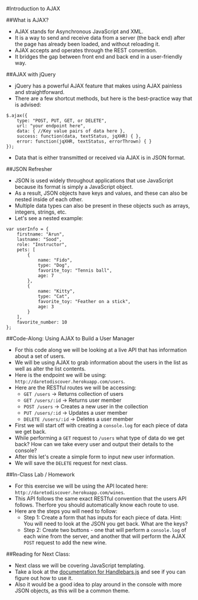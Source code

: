 #Introduction to AJAX

##What is AJAX?
- AJAX stands for Asynchronous JavaScript and XML.
- It is a way to send and receive data from a server (the back end) after the page has already been loaded, and without reloading it.
- AJAX accepts and operates through the REST convention.
- It bridges the gap between front end and back end in a user-friendly way.

##AJAX with jQuery
- jQuery has a powerful AJAX feature that makes using AJAX painless and straightforward.
- There are a few shortcut methods, but here is the best-practice way that is advised:

```
$.ajax({
	type: "POST, PUT, GET, or DELETE",
	url: "your endpoint here",
	data: { //Key value pairs of data here },
	success: function(data, textStatus, jqXHR) { },
	error: function(jqXHR, textStatus, errorThrown) { }
});
```

- Data that is either transmitted or received via AJAX is in JSON format.

##JSON Refresher
- JSON is used widely throughout applications that use JavaScript because its format is simply a JavaScript object.
- As a result, JSON objects have keys and values, and these can also be nested inside of each other.
- Multiple data types can also be present in these objects such as arrays, integers, strings, etc.
- Let's see a nested example:

```
var userInfo = {
	firstname: "Arun",
	lastname: "Sood",
	role: "Instructor",
	pets: [
		{
			name: "Fido",
			type: "Dog",
			favorite_toy: "Tennis ball",
			age: 7
		},
		{
			name: "Kitty",
			type: "Cat",
			favorite_toy: "Feather on a stick",
			age: 3
		}
	],
	favorite_number: 10
};
```

##Code-Along: Using AJAX to Build a User Manager
- For this code along we will be looking at a live API that has information about a set of users.
- We will be using AJAX to grab information about the users in the list as well as alter the list contents.
- Here is the endpoint we will be using: `http://daretodiscover.herokuapp.com/users`.
- Here are the RESTful routes we will be accessing:
	- `GET /users` -> Returns collection of users
	- `GET /users/:id` -> Returns user member
	- `POST /users` -> Creates a new user in the collection
	- `PUT /users/:id` -> Updates a user member
	- `DELETE /users/:id` -> Deletes a user member
- First we will start off with creating a `console.log` for each piece of data we get back.
- While performing a `GET` request to `/users` what type of data do we get back? How can we take every user and output their details to the console?
- After this let's create a simple form to input new user information.
- We will save the `DELETE` request for next class.

##In-Class Lab / Homework
- For this exercise we will be using the API located here: `http://daretodiscover.herokuapp.com/wines`.
- This API follows the same exact RESTful convention that the users API follows. Therfore you should automatically know each route to use.
- Here are the steps you will need to follow:
	- Step 1: Create a form that has inputs for each piece of data. Hint: You will need to look at the JSON you get back. What are the keys?
	- Step 2: Create two buttons - one that will perform a `console.log` of each wine from the server, and another that will perform the AJAX `POST` request to add the new wine.

##Reading for Next Class:
- Next class we will be covering JavaScript templating.
- Take a look at the [documentation for Handlebars.js](http://handlebarsjs.com/) and see if you can figure out how to use it.
- Also it would be a good idea to play around in the console with more JSON objects, as this will be a common theme.